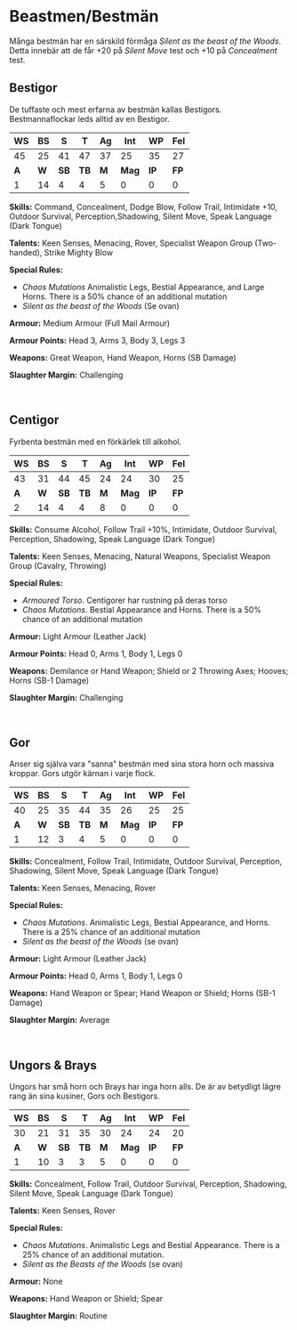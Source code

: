 # Beastmen/Bestmän

Många bestmän har en särskild förmåga _Silent as the beast of the Woods_. Detta innebär att de får +20 på 
_Silent Move_ test och +10 på _Concealment_ test.

## Bestigor
De tuffaste och mest erfarna av bestmän kallas Bestigors. Bestmannaflockar leds alltid av en Bestigor.

|**WS**|**BS**|**S**|**T**|**Ag**|**Int**|**WP**|**Fel**|
|--|--|-|-|--|---|--|---|
|45|25|41|47|37|25|35|27|
|**A**|**W**|**SB**|**TB**|**M**|**Mag**|**IP**|**FP**|
|1|14|4|4|5|0|0|0|

**Skills:** Command, Concealment, Dodge Blow, Follow Trail, Intimidate +10, Outdoor Survival, Perception,Shadowing, 
Silent Move, Speak Language (Dark Tongue)

**Talents:** Keen Senses, Menacing, Rover, Specialist Weapon Group (Two-handed), Strike Mighty Blow

**Special Rules:**
* _Chaos Mutations_ Animalistic Legs, Bestial Appearance, and Large Horns. There is a 50% chance of an additional mutation
* _Silent as the beast of the Woods_ (Se ovan)

**Armour:** Medium Armour (Full Mail Armour)

**Armour Points:** Head 3, Arms 3, Body 3, Legs 3

**Weapons:** Great Weapon, Hand Weapon, Horns (SB Damage)

**Slaughter Margin:** Challenging

<br>

## Centigor
Fyrbenta bestmän med en förkärlek till alkohol.

|**WS**|**BS**|**S**|**T**|**Ag**|**Int**|**WP**|**Fel**|
|--|--|-|-|--|---|--|---|
|43|31|44|45|24|24|30|25|
|**A**|**W**|**SB**|**TB**|**M**|**Mag**|**IP**|**FP**|
|2|14|4|4|8|0|0|0|

**Skills:** Consume Alcohol, Follow Trail +10%, Intimidate, Outdoor Survival, Perception, Shadowing, Speak Language 
(Dark Tongue)

**Talents:** Keen Senses, Menacing, Natural Weapons, Specialist Weapon Group (Cavalry, Throwing)

**Special Rules:**
* _Armoured Torso_. Centigorer har rustning på deras torso
* _Chaos Mutations_. Bestial Appearance and Horns. There is a 50% chance of an additional mutation

**Armour:** Light Armour (Leather Jack)

**Armour Points:** Head 0, Arms 1, Body 1, Legs 0

**Weapons:** Demilance or Hand Weapon; Shield or 2 Throwing Axes; Hooves; Horns (SB-1 Damage)

**Slaughter Margin:** Challenging

<br>

## Gor
Anser sig själva vara "sanna" bestmän med sina stora horn och massiva kroppar. Gors utgör kärnan i varje flock.

|**WS**|**BS**|**S**|**T**|**Ag**|**Int**|**WP**|**Fel**|
|--|--|-|-|--|---|--|---|
|40|25|35|44|35|26|25|25|
|**A**|**W**|**SB**|**TB**|**M**|**Mag**|**IP**|**FP**|
|1|12|3|4|5|0|0|0|

**Skills:** Concealment, Follow Trail, Intimidate, Outdoor Survival, Perception, Shadowing, Silent Move, Speak Language 
(Dark Tongue)

**Talents:** Keen Senses, Menacing, Rover

**Special Rules:**
* _Chaos Mutations_. Animalistic Legs, Bestial Appearance, and Horns. There is a 25% chance of an additional mutation
* _Silent as the beast of the Woods_ (se ovan)

**Armour:** Light Armour (Leather Jack)

**Armour Points:** Head 0, Arms 1, Body 1, Legs 0

**Weapons:** Hand Weapon or Spear; Hand Weapon or Shield; Horns (SB-1 Damage)

**Slaughter Margin:** Average

<br>

## Ungors & Brays
Ungors har små horn och Brays har inga horn alls. De är av betydligt lägre rang än sina kusiner, Gors och Bestigors.

|**WS**|**BS**|**S**|**T**|**Ag**|**Int**|**WP**|**Fel**|
|--|--|-|-|--|---|--|---|
|30|21|31|35|30|24|24|20|
|**A**|**W**|**SB**|**TB**|**M**|**Mag**|**IP**|**FP**|
|1|10|3|3|5|0|0|0|

**Skills:** Concealment, Follow Trail, Outdoor Survival, Perception, Shadowing, Silent Move, Speak Language (Dark Tongue)

**Talents:** Keen Senses, Rover

**Special Rules:**
* _Chaos Mutations_. Animalistic Legs and Bestial Appearance. There is a 25% chance of an additional mutation. 
* _Silent as the Beasts of the Woods_ (se ovan)

**Armour:** None          

**Weapons:** Hand Weapon or Shield; Spear

**Slaughter Margin:** Routine